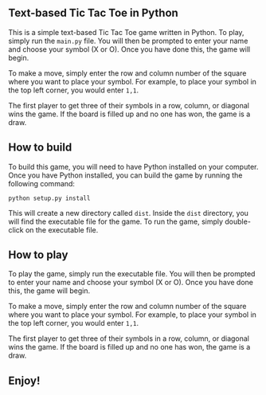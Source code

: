 Text-based Tic Tac Toe in Python
--------------------------------

This is a simple text-based Tic Tac Toe game written in Python. To play, simply run the `main.py` file. You will then be prompted to enter your name and choose your symbol (X or O). Once you have done this, the game will begin.

To make a move, simply enter the row and column number of the square where you want to place your symbol. For example, to place your symbol in the top left corner, you would enter `1,1`.

The first player to get three of their symbols in a row, column, or diagonal wins the game. If the board is filled up and no one has won, the game is a draw.

How to build
------------

To build this game, you will need to have Python installed on your computer. Once you have Python installed, you can build the game by running the following command:

```
python setup.py install

```

This will create a new directory called `dist`. Inside the `dist` directory, you will find the executable file for the game. To run the game, simply double-click on the executable file.

How to play
-----------

To play the game, simply run the executable file. You will then be prompted to enter your name and choose your symbol (X or O). Once you have done this, the game will begin.

To make a move, simply enter the row and column number of the square where you want to place your symbol. For example, to place your symbol in the top left corner, you would enter `1,1`.

The first player to get three of their symbols in a row, column, or diagonal wins the game. If the board is filled up and no one has won, the game is a draw.

Enjoy!
------

